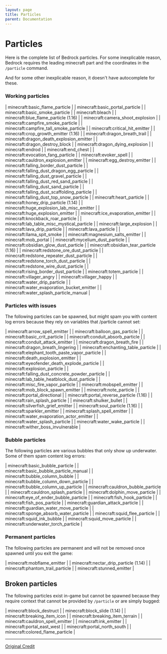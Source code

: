 ```yaml
---
layout: page
title: Particles
parent: Documentation
---
```


# Particles

Here is the complete list of Bedrock particles. For some inexplicable reason, Bedrock requires the leading minecraft part and the coordinates in the `/particle` command.

And for some other inexplicable reason, it doesn't have autocomplete for these.

### Working particles

| minecraft:basic_flame_particle              |
| minecraft:basic_portal_particle             |
| minecraft:basic_smoke_particle              |
| minecraft:bleach                            |
| minecraft:blue_flame_particle (1.16)        |
| minecraft:camera_shoot_explosion            |
| minecraft:campfire_smoke_particle           |
| minecraft:campfire_tall_smoke_particle      |
| minecraft:critical_hit_emitter              |
| minecraft:crop_growth_emitter (1.16)        |
| minecraft:dragon_breath_trail               |
| minecraft:dragon_death_explosion_emitter    |
| minecraft:dragon_destroy_block              |
| minecraft:dragon_dying_explosion            |
| minecraft:endrod                            |
| minecraft:end_chest                         |
| minecraft:evocation_fang_particle           |
| minecraft:evoker_spell                      |
| minecraft:cauldron_explosion_emitter        |
| minecraft:egg_destroy_emitter               |
| minecraft:falling_border_dust_particle      |
| minecraft:falling_dust_dragon_egg_particle  |
| minecraft:falling_dust_gravel_particle      |
| minecraft:falling_dust_red_sand_particle    |
| minecraft:falling_dust_sand_particle        |
| minecraft:falling_dust_scaffolding_particle |
| minecraft:falling_dust_top_snow_particle    |
| minecraft:heart_particle                    |
| minecraft:honey_drip_particle (1.14)        |
| minecraft:huge_explosion_lab_misc_emitter   |
| minecraft:huge_explosion_emitter            |
| minecraft:ice_evaporation_emitter           |
| minecraft:knockback_roar_particle           |
| minecraft:lab_table_misc_mystical_particle  |
| minecraft:large_explosion                   |
| minecraft:lava_drip_particle                |
| minecraft:lava_particle                     |
| minecraft:llama_spit_smoke                  |
| minecraft:magnesium_salts_emitter           |
| minecraft:mob_portal                        |
| minecraft:mycelium_dust_particle            |
| minecraft:obsidian_glow_dust_particle       |
| minecraft:obsidian_tear_particle (1.16)     |
| minecraft:redstone_ore_dust_particle        |
| minecraft:redstone_repeater_dust_particle   |
| minecraft:redstone_torch_dust_particle      |
| minecraft:redstone_wire_dust_particle       |
| minecraft:rising_border_dust_particle       |
| minecraft:totem_particle                    |
| minecraft:villager_angry                    |
| minecraft:villager_happy                    |
| minecraft:water_drip_particle               |
| minecraft:water_evaporation_bucket_emitter  |
| minecraft:water_splash_particle_manual      |

### Particles with issues

The following particles can be spawned, but might spam you with content log errors because they rely on variables that /particle cannot set:

| minecraft:arrow_spell_emitter                   |
| minecraft:balloon_gas_particle                  |
| minecraft:basic_crit_particle                   |
| minecraft:conduit_absorb_particle               |
| minecraft:conduit_attack_emitter                |
| minecraft:dragon_breath_fire                    |
| minecraft:dragon_breath_lingering               |
| minecraft:enchanting_table_particle             |
| minecraft:elephant_tooth_paste_vapor_particle   |
| minecraft:death_explosion_emitter               |
| minecraft:eyeofender_death_explode_particle     |
| minecraft:explosion_particle                    |
| minecraft:falling_dust_concrete_powder_particle |
| minecraft:lab_table_heatblock_dust_particle     |
| minecraft:misc_fire_vapor_particle              |
| minecraft:mobspell_emitter                      |
| minecraft:mob_block_spawn_emitter               |
| minecraft:note_particle                         |
| minecraft:portal_directional                    |
| minecraft:portal_reverse_particle (1.16)        |
| minecraft:rain_splash_particle                  |
| minecraft:shulker_bullet                        |
| minecraft:silverfish_grief_emitter              |
| minecraft:soul_particle (1.16)                  |
| minecraft:sparkler_emitter                      |
| minecraft:splash_spell_emitter                  |
| minecraft:water_evaporation_actor_emitter       |
| minecraft:water_splash_particle                 |
| minecraft:water_wake_particle                   |
| minecraft:wither_boss_invulnerable              |

### Bubble particles

The following particles are various bubbles that only show up underwater. Some of them spam content log errors:

| minecraft:basic_bubble_particle        |
| minecraft:basic_bubble_particle_manual |
| minecraft:bubble_column_bubble         |
| minecraft:bubble_column_down_particle  |
| minecraft:bubble_column_up_particle    |
| minecraft:cauldron_bubble_particle     |
| minecraft:cauldron_splash_particle     |
| minecraft:dolphin_move_particle        |
| minecraft:eye_of_ender_bubble_particle |
| minecraft:fish_hook_particle           |
| minecraft:fish_pos_particle            |
| minecraft:guardian_attack_particle     |
| minecraft:guardian_water_move_particle |
| minecraft:sponge_absorb_water_particle |
| minecraft:squid_flee_particle          |
| minecraft:squid_ink_bubble             |
| minecraft:squid_move_particle          |
| minecraft:underwater_torch_particle    |

### Permanent particles

The following particles are permanent and will not be removed once spawned until you exit the game:

| minecraft:mobflame_emitter            |
| minecraft:nectar_drip_particle (1.14) |
| minecraft:phantom_trail_particle      |
| minecraft:stunned_emitter             |

## Broken particles
The following particles exist in-game but cannot be spawned because they require context that cannot be provided by `/particle` or are simply bugged:

| minecraft:block_destruct         |
| minecraft:block_slide (1.14)     |
| minecraft:breaking_item_icon     |
| minecraft:breaking_item_terrain  |
| minecraft:cauldron_spell_emitter |
| minecraft:ink_emitter            |
| minecraft:portal_east_west       |
| minecraft:portal_north_south     |
| minecraft:colored_flame_particle |

---
[Original Credit](https://www.reddit.com/r/MinecraftCommands/comments/cbd56p/i_need_a_list_of_bedrock_particles/etg8rt7/)
